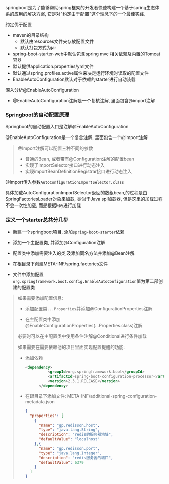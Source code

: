 springboot是为了能够帮助spring框架的开发者快速构建一个基于spring生态体系的应用的解决方案, 它是对"约定由于配置"这个理念下的一个最佳实践.

约定优于配置

* maven的目录结构
    * 默认由resources文件夹存放配置文件
    * 默认打包方式为jar
* spring-boot-starter-web中默认包含spring mvc 相关依赖及内置的Tomcat容器
* 默认提供application.properties/yml文件
* 默认通过spring.profiles.active属性来决定运行环境时读取的配置文件
* EnableAutoConfiguration默认对于依赖的starter进行自动装载

深入分析@EnableAutoConfiguration

* @EnableAutoConfiguration注解是一个复核注解, 里面包含@import注解

### Springboot的自动配置原理

Springboot的自动配置入口是注解@EnableAutoConfiguration

@EnableAutoConfiguration是一个复合注解, 里面包含一个@Import注解

> @Import注解可以配置三种不同的参数
>
> * 普通的Bean, 或者带有@Configuration注解的配置bean
> * 实现了ImportSelector接口进行动态注入
> * 实现importBeanDefinitionRegistrar接口进行动态注入

@Import传入参数`AutoConfigurationImportSelector.class`

具体加载AutoConfigurationImportSelector返回的数组bean,的过程是由SpringFactoriesLoader对象来加载, 类似于Java spi加载器, 但是这里的加载过程不会一次性加载, 而是根据key进行加载

### 定义一个starter总共分几步

* 新建一个springboot项目, 添加`spring-boot-starter`依赖

* 添加一个主配置类, 并添加@Configuration注解
* 配置类中添加需要注入的类,及添加同名方法并添加@Bean注解
* 在根目录下创建META-INF/spring.factories文件
* 文件中添加配置`org.springframework.boot.config.EnableAutoConfiguration`值为第二部创建的配置类

> 如果需要添加配置信息:
>
> * 添加配置类`...Properties`并添加@ConfigurationProperties注解
>
> * 在主配置类中添加@EnableConfigurationProperties(...Properties.class)注解
>
> 必要时可以在主配置类中使用条件注解@Conditional进行条件加载
>
> 如果需要在需要依赖他的项目里面实现配置提醒的功能:
>
> * 添加依赖
>
>     ```xml
>     <dependency>
>               <groupId>org.springframework.boot</groupId>
>               <artifactId>spring-boot-configuration-processor</artifactId>
>               <version>2.3.1.RELEASE</version>
>           </dependency>
>     ```
>
> * 在跟目录下添加文件: META-INF/additional-spring-configuration-metadata.json
>
>     ```json
>     {
>       "properties": [
>         {
>           "name": "gp.redisson.host",
>           "type": "java.lang.String",
>           "description": "redis的服务器地址",
>           "defaultValue": "localhost"
>         },{
>           "name": "gp.redisson.port",
>           "type": "java.lang.Integer",
>           "description": "redis服务器的端口",
>           "defaultValue": 6379
>         }
>       ]
>     }
>     ```

